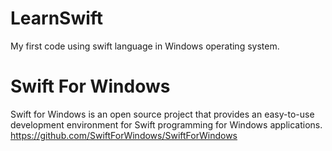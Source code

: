 # LearnSwift
My first code using swift language in Windows operating system.

# Swift For Windows
Swift for Windows is an open source project that provides an easy-to-use development environment for Swift programming for Windows applications. https://github.com/SwiftForWindows/SwiftForWindows
